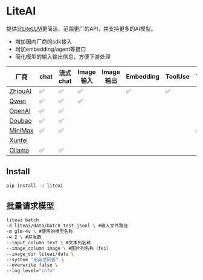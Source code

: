 # LiteAI

提供比[LiteLLM](https://github.com/BerriAI/litellm)更简洁、范围更广的API，并支持更多的AI模型。

- 增加国内厂商的sdk接入
- 增加embedding/agent等接口
- 简化模型的输入输出信息，方便下游处理

| 厂商                                                                                     | chat | 流式chat | Image输入 | Image输出 | Embedding | ToolUse | TTS | ASR |
| ---------------------------------------------------------------------------------------- | ---- | -------- | --------- | --------- | --------- | ------- | --- | --- |
| [ZhipuAI](https://open.bigmodel.cn/dev/api#glm-4)                                           | ✅   | ✅       | ✅        |           | ✅        | ✅      |     |     |
| [Qwen](https://help.aliyun.com/zh/dashscope/qwen-api-details)                               | ✅   | ✅       | ✅        |           |           |         |     |     |
| [OpenAI](https://platform.openai.com/docs/guides/chat-completions)                          | ✅   | ✅       |           |           |           |         |     |     |
| [Doubao](https://www.volcengine.com/docs/82379/1263482)                                     | ✅   | ✅       |           |           |           |         |     |     |
| [MiniMax](https://platform.minimaxi.com/document/Announcement?key=66701c5e1d57f38758d58180) | ✅   | ✅       |           |           |           |         | ✅  |     |
| [Xunfei](https://www.xfyun.cn/doc/asr/voicedictation/API.html)                              |      |          |           |           |           |         |     | ✅  |
| [Ollama](https://ollama.com/)                                                               | ✅   | ✅       |           |           |           |         |     |     |



## Install
```bash
pip install -U liteai
```

## 批量请求模型
```bash
liteai batch 
-d liteai/data/batch_test.jsonl \ #输入文件路径
-m glm-4v \ #使用的模型名称
-w 2 \ #并发数
--input_column text \ #文本列名称
--image_column image \ #图片列名称（fei）
--image_dir liteai/data \
--system "用英文回答" \
--overwrite false \
--log_level="info"
```
